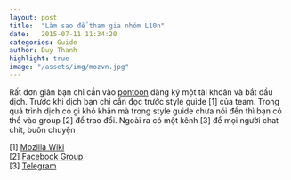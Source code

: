 ```yaml
---
layout: post
title:  "Làm sao để tham gia nhóm L10n"
date:   2015-07-11 11:34:20
categories: Guide
author: Duy Thanh
highlight: true
image: "/assets/img/mozvn.jpg"
---
```


Rất đơn giản bạn chỉ cần vào [pontoon](https://pontoon.mozilla.org) đăng ký một tài khoản và bắt đầu dịch. Trước khi dịch bạn chỉ cần đọc trước style guide [1] của team.
Trong quá trình dịch có gì khó khăn mà trong style guide chưa nói đến thì bạn có thể vào group [2] để trao đổi. Ngoài ra có một kênh [3] để mọi người chat chit, buôn chuyện

[1] [Mozilla Wiki](https://wiki.mozilla.org/L10n:Teams:vi/Style_Guide)  
[2] [Facebook Group](https://www.facebook.com/groups/439963273009089)  
[3] [Telegram](https://t.me/joinchat/DpcHtwxnTyjGmsckBNobMg)  
